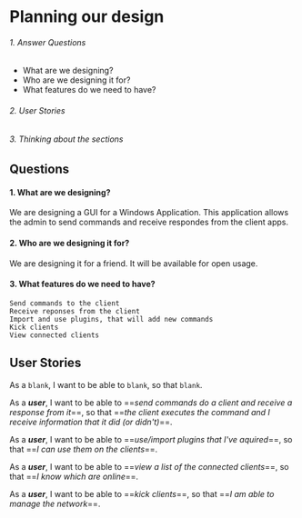 # Planning our design
###### 1. Answer Questions
- What are we designing?
- Who are we designing it for?
- What features do we need to have?

###### 2. User Stories
###### 3. Thinking about the sections

## Questions
	
####	1. What are we designing?
We are designing a GUI for a Windows Application. This application allows the admin to send commands and receive respondes from the client apps.

####	2. Who are we designing it for?
We are designing it for a friend. It will be available for open usage.

####	3. What features do we need to have?
	Send commands to the client
	Receive reponses from the client
	Import and use plugins, that will add new commands
	Kick clients
	View connected clients
	

## User Stories
As a `blank`, I want to be able to `blank`, so that `blank`.

As a _**user**_, I want to be able to ==_send commands do a client and receive a response from it_==, so that ==_the client executes the command and I receive information that it did (or didn't)_==.

As a _**user**_, I want to be able to ==_use/import plugins that I've aquired_==, so that ==_I can use them on the clients_==.

As a _**user**_, I want to be able to ==_view a list of the connected clients_==, so that ==_I know which are online_==.

As a _**user**_, I want to be able to ==_kick clients_==, so that ==_I am able to manage the network_==.
